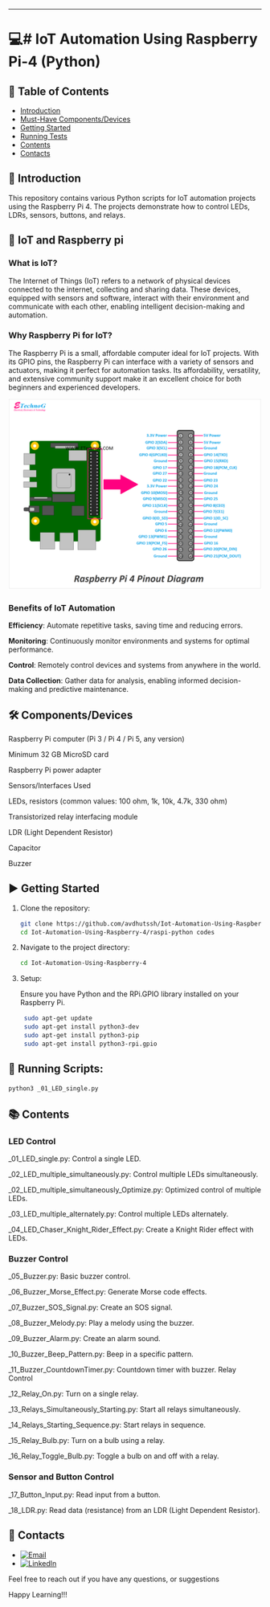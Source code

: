 <!--
    #/**
    # * @author Avdhut Shirgaonkar
    # * Email: avdhut.ssh@gmail.com
    # * LinkedIn: https://www.linkedin.com/in/avdhut-shirgaonkar-811243136/
    # */
    #/***************************************************/
-->

---

# 💻# IoT Automation Using Raspberry Pi-4 (Python)

## 📑 Table of Contents

- [Introduction](#introduction)
- [Must-Have Components/Devices](#components/devices)
- [Getting Started](#getting-started)
- [Running Tests](#running-tests)
- [Contents](#contents)
- [Contacts](#contacts)

## 📖 Introduction

This repository contains various Python scripts for IoT automation projects using the Raspberry Pi 4. The projects demonstrate how to control LEDs, LDRs, sensors, buttons, and relays.

## 🍓 IoT and Raspberry pi

### What is IoT?

The Internet of Things (IoT) refers to a network of physical devices connected to the internet, collecting and sharing data. These devices, equipped with sensors and software, interact with their environment and communicate with each other, enabling intelligent decision-making and automation.

### Why Raspberry Pi for IoT?

The Raspberry Pi is a small, affordable computer ideal for IoT projects. With its GPIO pins, the Raspberry Pi can interface with a variety of sensors and actuators, making it perfect for automation tasks. Its affordability, versatility, and extensive community support make it an excellent choice for both beginners and experienced developers.

![alt text](./misc/Raspberry%20Pi%204%20Pinout%20Diagram%20and%20terminals.png "Pinout diagram")

### Benefits of IoT Automation

**Efficiency**: Automate repetitive tasks, saving time and reducing errors.

**Monitoring**: Continuously monitor environments and systems for optimal performance.

**Control**: Remotely control devices and systems from anywhere in the world.

**Data Collection**: Gather data for analysis, enabling informed decision-making and predictive maintenance.

## 🛠️ Components/Devices

Raspberry Pi computer (Pi 3 / Pi 4 / Pi 5, any version)

Minimum 32 GB MicroSD card

Raspberry Pi power adapter

Sensors/Interfaces Used

LEDs, resistors (common values: 100 ohm, 1k, 10k, 4.7k, 330 ohm)

Transistorized relay interfacing module

LDR (Light Dependent Resistor)

Capacitor

Buzzer

## ▶️ Getting Started

1. Clone the repository:

   ```bash
   git clone https://github.com/avdhutssh/Iot-Automation-Using-Raspberry-4.git
   cd Iot-Automation-Using-Raspberry-4/raspi-python codes
   ```

2. Navigate to the project directory:

   ```bash
   cd Iot-Automation-Using-Raspberry-4
   ```

3. Setup:

    Ensure you have Python and the RPi.GPIO library installed on your Raspberry Pi.

   ```bash
    sudo apt-get update
    sudo apt-get install python3-dev
    sudo apt-get install python3-pip
    sudo apt-get install python3-rpi.gpio
   ```

## 🚀 Running Scripts:


```bash
python3 _01_LED_single.py
```

## 📚 Contents

### LED Control
_01_LED_single.py: Control a single LED.

_02_LED_multiple_simultaneously.py: Control multiple LEDs simultaneously.

_02_LED_multiple_simultaneously_Optimize.py: Optimized control of multiple LEDs.

_03_LED_multiple_alternately.py: Control multiple LEDs alternately.

_04_LED_Chaser_Knight_Rider_Effect.py: Create a Knight Rider effect with LEDs.

### Buzzer Control

_05_Buzzer.py: Basic buzzer control.

_06_Buzzer_Morse_Effect.py: Generate Morse code effects.

_07_Buzzer_SOS_Signal.py: Create an SOS signal.

_08_Buzzer_Melody.py: Play a melody using the buzzer.

_09_Buzzer_Alarm.py: Create an alarm sound.

_10_Buzzer_Beep_Pattern.py: Beep in a specific pattern.

_11_Buzzer_CountdownTimer.py: Countdown timer with buzzer.
Relay Control

_12_Relay_On.py: Turn on a single relay.

_13_Relays_Simultaneously_Starting.py: Start all relays simultaneously.

_14_Relays_Starting_Sequence.py: Start relays in sequence.

_15_Relay_Bulb.py: Turn on a bulb using a relay.

_16_Relay_Toggle_Bulb.py: Toggle a bulb on and off with a relay.

### Sensor and Button Control

_17_Button_Input.py: Read input from a button.

_18_LDR.py: Read data (resistance) from an LDR (Light Dependent Resistor).

## 📧 Contacts

- [![Email](https://img.shields.io/badge/Email-avdhut.ssh@gmail.com-green)](mailto:avdhut.ssh@gmail.com)
- [![LinkedIn](https://img.shields.io/badge/LinkedIn-Profile-blue)](https://www.linkedin.com/in/avdhut-shirgaonkar-811243136/)

Feel free to reach out if you have any questions, or suggestions

Happy Learning!!!
